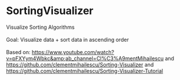 # SortingVisualizer
Visualize Sorting Algorithms  <br> 
<br>
Goal: Visualize data + sort data in ascending order  <br> 
<br> 
Based on: https://www.youtube.com/watch?v=pFXYym4Wbkc&amp;ab_channel=Cl%C3%A9mentMihailescu  and https://github.com/clementmihailescu/Sorting-Visualizer and https://github.com/clementmihailescu/Sorting-Visualizer-Tutorial
